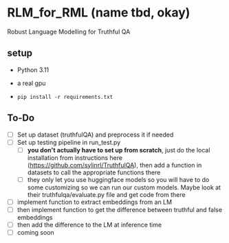 # RLM_for_RML (name tbd, okay)

Robust Language Modelling for Truthful QA

## setup

* Python 3.11

* a real gpu

* ```pip install -r requirements.txt```

## To-Do

* [ ] Set up dataset (truthfulQA) and preprocess it if needed
* [ ] Set up testing pipeline in run_test.py
  * [ ] **you don't actually have to set up from scratch**, just do the local installation from instructions here (https://github.com/sylinrl/TruthfulQA), then add a function in datasets to call the appropriate functions there
  * [ ] they only let you use huggingface models so you will have to do some customizing so we can run our custom models. Maybe look at their truthfulqa/evaluate.py file and get code from there
* [ ] implement function to extract embeddings from an LM
* [ ] then implement function to get the difference between truthful and false embeddings
* [ ] then add the difference to the LM at inference time
* [ ] coming soon
